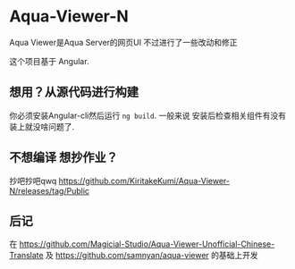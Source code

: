 # Aqua-Viewer-N


Aqua Viewer是Aqua Server的网页UI 不过进行了一些改动和修正

这个项目基于 Angular.


## 想用？从源代码进行构建


你必须安装Angular-cli然后运行 `ng build`.
一般来说 安装后检查相关组件有没有装上就没啥问题了.

## 不想编译 想抄作业？

抄吧抄吧qwq  https://github.com/KiritakeKumi/Aqua-Viewer-N/releases/tag/Public

## 后记

在 https://github.com/Magicial-Studio/Aqua-Viewer-Unofficial-Chinese-Translate 及 https://github.com/samnyan/aqua-viewer 的基础上开发
